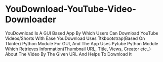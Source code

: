 # YouDownload-YouTube-Video-Downloader
YouDownload Is A GUI Based App By Which Users Can Download YouTube Videos/Shorts With Ease
YouDownload Uses Ttkbootstrap(Based On Tkinter) Python Module For GUI, And The App Uses Pytube Python Module Which Retrieves
Information(Thumbnail URL, Title, Views, Creator etc..) About The Video By The Given URL And Helps To Download It

